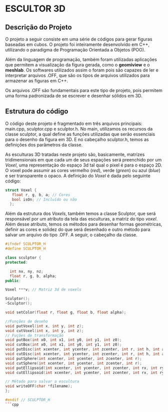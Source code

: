 #                 ESCULTOR 3D
## Descrição do Projeto

O projeto a seguir consiste em uma série de códigos para gerar figuras baseadas em cubos. O projeto foi inteiramente desenvolvido em C++, utilizando o paradigma de Programação Orientada a Objetos (POO). 

Além da linguagem de programação, também foram utilizadas aplicações que permitem a visualização da figura gerada, como o **geomiview** e o **meshlab**. Os softwares utilizados assim o foram pois são capazes de ler e interpretar arquivos .OFF, que são os tipos de arquivos utilizados para armazenar as figuras em C++.

Os arquivos .OFF são fundamentais para este tipo de projeto, pois permitem uma forma padronizada de se escrever e desenhar sólidos em 3D.


## Estrutura do código

O código deste projeto é fragmentado em três arquivos principais: main.cpp, sculptor.cpp e sculptor.h. No main, utilizamos os recursos da classe sculptor, a qual define as funções utilizadas que serão essenciais para o desenho da figura em 3D. E no cabeçalho sculptor.h, temos as definições dos parâmetros da classe. 

As esculturas 3D tratadas neste projeto são, basicamente, matrizes tridimensionais em que cada um de seus espações será preenchido por um _Voxel_, uma representação do espaço 3d tal qual o pixel é para o espaço 2D. O voxel pode assumir as cores vermelho (_red_), verde (_green_) ou azul (_blue_) e ser transparente o opaco. A definição do _Voxel_ é dada pelo seguinte código:

```cpp
struct Voxel {
   float r, g, b, a; // Cores
   bool isOn; // Incluído ou não
  };
```
Além da estrutura dos _Voxels_, também temos a classe Sculptor, que será responsável por um atributo da tela das esculturas, a matriz do tipo _voxel_. Além desse atributo, temos os métodos para desenhar formas geométricas, definir as cores e solidez do que será desenhado e outro método para salvar um arquivo do tipo .OFF. A seguir, o cabeçalho da classe.

```cpp
#ifndef SCULPTOR_H
#define SCULPTOR_H

class sculptor {
protected:

  int nx, ny, nz;
  float r, g, b, alpha;
public:

Voxel ***v; // Matriz 3d de voxels

Sculptor();
~Sculptor();	

void setColor(float r, float g, float b, float alpha);

//Funções de deseho
void putVoxel(int x, int y, int z);
void cutVoxel(int x, int y, int z);
// Fuções de transformação
void putBox(int x0, int x1, int y0, int y1, int z0);
void cutBox(int x0, int x1, int y0, int y1, int z0);
void putDisc(int xcenter, int ycenter, int zcenter, int r, int h, int axis = 1);
void cutDisc(int xcenter, int ycenter, int zcenter, int r, int h, int axis = 1);
void putSphere(int xcenter, int ycenter, int zcenter, int r);
void cutSphere(int xcenter, int ycenter, int zcenter, int r);
void putEllipsoid(int xcenter, int ycenter, int zcenter, int rx, int ry, int rz);
void cutEllipsoid(int xcenter, int ycenter, int zcenter, int rx, int ry, int rz);

// Método para salvar a escultura
void writeOFF(char *filename);
};

#endif // SCULPTOR_H
```cpp

